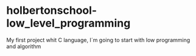 # holbertonschool-low_level_programming
My first project whit C language, I´m going to start with low programming and algorithm
